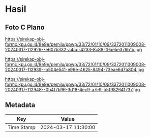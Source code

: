 # Hasil

## Foto C Plano

https://sirekap-obj-formc.kpu.go.id/8e9e/pemilu/ppwp/33/72/01/10/09/3372011009008-20240317-112929--e607b332-a4cc-4233-8c88-f9ae5e376b1b.jpg

https://sirekap-obj-formc.kpu.go.id/8e9e/pemilu/ppwp/33/72/01/10/09/3372011009008-20240317-112939--b504e541-e96e-4625-8494-73eae6d7b804.jpg

https://sirekap-obj-formc.kpu.go.id/8e9e/pemilu/ppwp/33/72/01/10/09/3372011009008-20240317-112948--0b4f7b96-3d18-4ec9-a7e9-b5f982641737.jpg


## Metadata

| Key        | Value               |
| ---------- | ------------------- |
| Time Stamp | 2024-03-17 11:30:00 |



